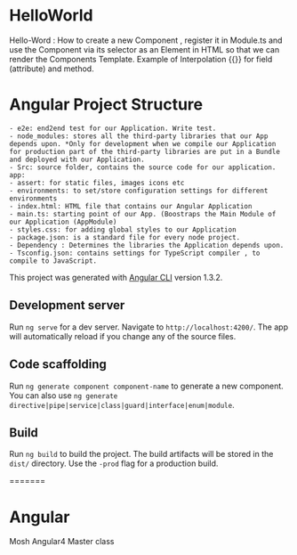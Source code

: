
# HelloWorld

Hello-Word : 
How to create a new Component , register it in Module.ts and use the Component via its selector as an Element in HTML so that we can render the Components Template. 
Example of Interpolation {{}} for field (attribute) and method.


# Angular Project Structure

	- e2e: end2end test for our Application. Write test.
	- node_modules: stores all the third-party libraries that our App depends upon. *Only for development when we compile our Application for production part of the third-party libraries are put in a Bundle and deployed with our Application.
	- Src: source folder, contains the source code for our application.
	app:
	- assert: for static files, images icons etc
	- environments: to set/store configuration settings for different environments
	- index.html: HTML file that contains our Angular Application
	- main.ts: starting point of our App. (Boostraps the Main Module of our Application (AppModule)
	- styles.css: for adding global styles to our Application
	- package.json: is a standard file for every node project. 
	- Dependency : Determines the libraries the Application depends upon.
	- Tsconfig.json: contains settings for TypeScript compiler , to compile to JavaScript.


This project was generated with [Angular CLI](https://github.com/angular/angular-cli) version 1.3.2.

## Development server

Run `ng serve` for a dev server. Navigate to `http://localhost:4200/`. The app will automatically reload if you change any of the source files.

## Code scaffolding

Run `ng generate component component-name` to generate a new component. You can also use `ng generate directive|pipe|service|class|guard|interface|enum|module`.

## Build

Run `ng build` to build the project. The build artifacts will be stored in the `dist/` directory. Use the `-prod` flag for a production build.





=======
# Angular
Mosh Angular4 Master class

